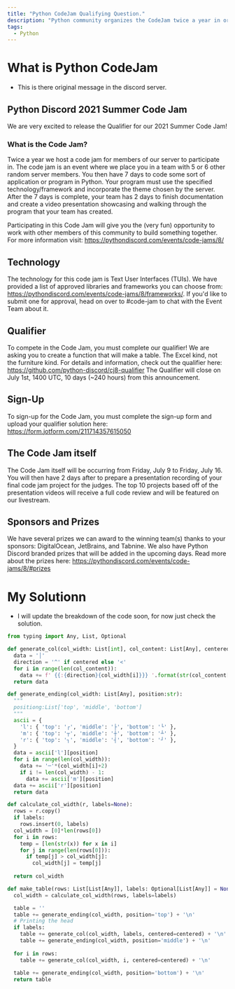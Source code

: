 ```yaml
---
title: "Python CodeJam Qualifying Question."
description: "Python community organizes the CodeJam twice a year in order to participate you need to solve a question first, this is the question the asked in the month of June in 2021."
tags: 
  - Python
---
```


# What is Python CodeJam
- This is there original message in the discord server.

## Python Discord 2021 Summer Code Jam
We are very excited to release the Qualifier for our 2021 Summer Code Jam! 

### What is the Code Jam?
Twice a year we host a code jam for members of our server to participate in. The code jam is an event where we place you in a team with 5 or 6 other random server members. You then have 7 days to code some sort of application or program in Python. Your program must use the specified technology/framework and incorporate the theme chosen by the server. After the 7 days is complete, your team has 2 days to finish documentation and create a video presentation showcasing and walking through the program that your team has created.

Participating in this Code Jam will give you the (very fun) opportunity to work with other members of this community to build something together. For more information visit: https://pythondiscord.com/events/code-jams/8/

## Technology
The technology for this code jam is Text User Interfaces (TUIs). We have provided a list of approved libraries and frameworks you can choose from: https://pythondiscord.com/events/code-jams/8/frameworks/. If you'd like to submit one for approval, head on over to #code-jam to chat with the Event Team about it.

## Qualifier
To compete in the Code Jam, you must complete our qualifier! We are asking you to create a function that will make a table. The Excel kind, not the furniture kind. For details and information, check out the qualifier here: https://github.com/python-discord/cj8-qualifier
The Qualifier will close on July 1st, 1400 UTC, 10 days (~240 hours) from this announcement.

## Sign-Up
To sign-up for the Code Jam, you must complete the sign-up form and upload your qualifier solution here: https://form.jotform.com/211714357615050

## The Code Jam itself
The Code Jam itself will be occurring from Friday, July 9 to Friday, July 16. You will then have 2 days after to prepare a presentation recording of your final code jam project for the judges. The top 10 projects based off of the presentation videos will receive a full code review and will be featured on our livestream.

## Sponsors and Prizes
We have several prizes we can award to the winning team(s) thanks to your sponsors: DigitalOcean, JetBrains, and Tabnine. We also have Python Discord branded prizes that will be added in the upcoming days. Read more about the prizes here: https://pythondiscord.com/events/code-jams/8/#prizes

# My Solutionn
- I will update the breakdown of the code soon, for now just check the solution.

```python
from typing import Any, List, Optional

def generate_col(col_width: List[int], col_content: List[Any], centered: bool=False):
  data = '│'
  direction = '^' if centered else '<' 
  for i in range(len(col_content)):
    data += f' {{:{direction}{col_width[i]}}} '.format(str(col_content[i])) + '│'
  return data

def generate_ending(col_width: List[Any], position:str):
  """
  positiong:List['top', 'middle', 'bottom']
  """ 
  ascii = {
    'l': { 'top': '┌', 'middle': '├', 'bottom': '└' },
    'm': { 'top': '┬', 'middle': '┼', 'bottom': '┴' },
    'r': { 'top': '┐', 'middle': '┤', 'bottom': '┘' },
  }
  data = ascii['l'][position]
  for i in range(len(col_width)):
    data += '─'*(col_width[i]+2)
    if i != len(col_width) - 1:
      data += ascii['m'][position]
  data += ascii['r'][position]
  return data

def calculate_col_width(r, labels=None):
  rows = r.copy()
  if labels:
    rows.insert(0, labels)
  col_width = [0]*len(rows[0])
  for i in rows:
    temp = [len(str(x)) for x in i]
    for j in range(len(rows[0])):
      if temp[j] > col_width[j]:
        col_width[j] = temp[j]
  
  return col_width

def make_table(rows: List[List[Any]], labels: Optional[List[Any]] = None, centered: bool = False) -> str:
  col_width = calculate_col_width(rows, labels=labels) 

  table = ''
  table += generate_ending(col_width, position='top') + '\n'
  # Printing the head
  if labels:
    table += generate_col(col_width, labels, centered=centered) + '\n'
    table += generate_ending(col_width, position='middle') + '\n'
  
  for i in rows:
    table += generate_col(col_width, i, centered=centered) + '\n'
  
  table += generate_ending(col_width, position='bottom') + '\n'
  return table

```


